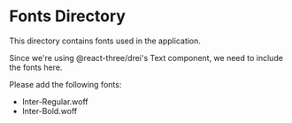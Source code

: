 
# Fonts Directory

This directory contains fonts used in the application.

Since we're using @react-three/drei's Text component, we need to include the fonts here.

Please add the following fonts:
- Inter-Regular.woff
- Inter-Bold.woff
